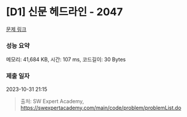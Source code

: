 # [D1] 신문 헤드라인 - 2047 

[문제 링크](https://swexpertacademy.com/main/code/problem/problemDetail.do?contestProbId=AV5QKsLaAy0DFAUq) 

### 성능 요약

메모리: 41,684 KB, 시간: 107 ms, 코드길이: 30 Bytes

### 제출 일자

2023-10-31 21:15



> 출처: SW Expert Academy, https://swexpertacademy.com/main/code/problem/problemList.do